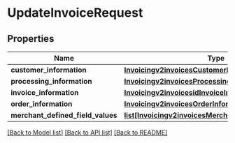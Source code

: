 # UpdateInvoiceRequest

## Properties
Name | Type | Description | Notes
------------ | ------------- | ------------- | -------------
**customer_information** | [**Invoicingv2invoicesCustomerInformation**](Invoicingv2invoicesCustomerInformation.md) |  | [optional] 
**processing_information** | [**Invoicingv2invoicesProcessingInformation**](Invoicingv2invoicesProcessingInformation.md) |  | [optional] 
**invoice_information** | [**Invoicingv2invoicesidInvoiceInformation**](Invoicingv2invoicesidInvoiceInformation.md) |  | 
**order_information** | [**Invoicingv2invoicesOrderInformation**](Invoicingv2invoicesOrderInformation.md) |  | 
**merchant_defined_field_values** | [**list[Invoicingv2invoicesMerchantDefinedFieldValues]**](Invoicingv2invoicesMerchantDefinedFieldValues.md) |  | [optional] 

[[Back to Model list]](../README.md#documentation-for-models) [[Back to API list]](../README.md#documentation-for-api-endpoints) [[Back to README]](../README.md)


